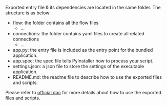 Exported entry file & its dependencies are located in the same folder. The structure is as below:
- flow: the folder contains all the flow files
  - ...
- connections: the folder contains yaml files to create all related connections
  - ...
- app.py: the entry file is included as the entry point for the bundled application.
- app.spec: the spec file tells PyInstaller how to process your script.
- settings.json: a json file to store the settings of the executable application.
- README.md: the readme file to describe how to use the exported files and scripts.

Please refer to [official doc](https://microsoft.github.io/promptflow/how-to-guides/deploy-a-flow/index.html)
for more details about how to use the exported files and scripts.
